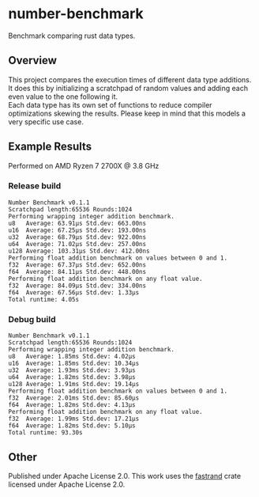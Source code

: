 # number-benchmark
Benchmark comparing rust data types. 
## Overview
This project compares the execution times of different data type additions.  
It does this by initializing a scratchpad of random values and adding each even value to the one following it.  
Each data type has its own set of functions to reduce compiler optimizations skewing the results.
Please keep in mind that this models a very specific use case.  
## Example Results
Performed on AMD Ryzen 7 2700X @ 3.8 GHz
### Release build

```
Number Benchmark v0.1.1
Scratchpad length:65536 Rounds:1024
Performing wrapping integer addition benchmark.
u8   Average: 63.91µs Std.dev: 663.00ns
u16  Average: 67.25µs Std.dev: 193.00ns
u32  Average: 68.79µs Std.dev: 922.00ns
u64  Average: 71.02µs Std.dev: 257.00ns
u128 Average: 103.31µs Std.dev: 412.00ns
Performing float addition benchmark on values between 0 and 1.
f32  Average: 67.37µs Std.dev: 652.00ns
f64  Average: 84.11µs Std.dev: 448.00ns
Performing float addition benchmark on any float value.
f32  Average: 84.09µs Std.dev: 334.00ns
f64  Average: 67.56µs Std.dev: 1.33µs
Total runtime: 4.05s
```

### Debug build

```
Number Benchmark v0.1.1
Scratchpad length:65536 Rounds:1024
Performing wrapping integer addition benchmark.  
u8   Average: 1.85ms Std.dev: 4.02µs  
u16  Average: 1.85ms Std.dev: 10.34µs  
u32  Average: 1.93ms Std.dev: 3.93µs  
u64  Average: 1.82ms Std.dev: 3.98µs  
u128 Average: 1.91ms Std.dev: 19.14µs  
Performing float addition benchmark on values between 0 and 1.  
f32  Average: 2.01ms Std.dev: 85.60µs  
f64  Average: 1.82ms Std.dev: 4.13µs  
Performing float addition benchmark on any float value.  
f32  Average: 1.99ms Std.dev: 17.21µs  
f64  Average: 1.82ms Std.dev: 5.10µs  
Total runtime: 93.30s
```

## Other
Published under Apache License 2.0.
This work uses the [fastrand](https://github.com/smol-rs/fastrand) crate licensed under Apache License 2.0.